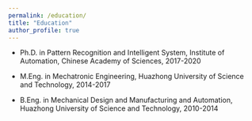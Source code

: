 ```yaml
---
permalink: /education/
title: "Education"
author_profile: true
---
```

* Ph.D. in Pattern Recognition and Intelligent System, Institute of Automation, Chinese Academy of Sciences, 2017-2020

* M.Eng. in Mechatronic Engineering, Huazhong University of Science and Technology, 2014-2017

* B.Eng. in Mechanical Design and Manufacturing and Automation, Huazhong University of Science and Technology, 2010-2014

